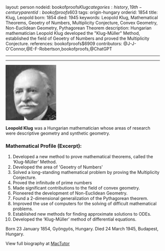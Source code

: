 layout: person
nodeid: bookofproofs$Klug
categories: history,19th-century
parentid: bookofproofs$603
tags: origin-hungary
orderid: 1854
title: Klug, Leopold
born: 1854
died: 1945
keywords: Leopold Klug, Mathematical Theorems, Geoetry of Numbers, Multiplicity Conjecture, Convex Geometry, Non-Euclidean Geometry, Pythagorean Theorem
description: Hungarian mathematician Leopold Klug developed the "Klug-Müller" Method, established the field of Geoetry of Numbers and proved the Multiplicity Conjecture.
references: bookofproofs$6909
contributors: @J-J-O'Connor,@E-F-Robertson,bookofproofs,@ChatGPT

---



---

![Klug.jpg](https://github.com/bookofproofs/bookofproofs.github.io/blob/main/_sources/_assets/images/portraits/Klug.jpg?raw=true)

**Leopold  Klug** was a Hungarian mathematician whose areas of research were descriptive geometry and synthetic geometry.

### Mathematical Profile (Excerpt):
1. Developed a new method to prove mathematical theorems, called the ‘Klug-Müller’ Method.
2. Developed the area of 'Geoetry of Numbers'
3. Solved a long-standing mathematical problem by proving the Multiplicity Conjecture.
4. Proved the infinitude of prime numbers
5. Made significant contributions to the field of convex geometry.
6. Pioneered the development of Non-Euclidean Geometry.
7. Found a 2-dimensional generalization of the Pythagorean theorem.
8. Improved the use of computers for the solving of difficult mathematical problems.
9. Established new methods for finding approximate solutions to ODEs.
10. Developed the ‘Klug-Müller’ method of differential equations.

Born 23 January 1854, Gyöngyös, Hungary. Died 24 March 1945, Budapest, Hungary.

View full biography at [MacTutor](https://mathshistory.st-andrews.ac.uk/Biographies/Klug/)
